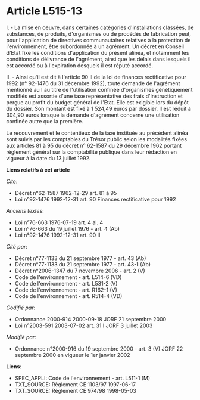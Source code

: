 # Article L515-13

I. - La mise en oeuvre, dans certaines catégories d'installations classées, de substances, de produits, d'organismes ou de
procédés de fabrication peut, pour l'application de directives communautaires relatives à la protection de l'environnement,
être subordonnée à un agrément. Un décret en Conseil d'Etat fixe les conditions d'application du présent alinéa, et notamment
les conditions de délivrance de l'agrément, ainsi que les délais dans lesquels il est accordé ou à l'expiration desquels il
est réputé accordé.

II. - Ainsi qu'il est dit à l'article 90 II de la loi de finances rectificative pour 1992 (n° 92-1476 du 31 décembre 1992),
toute demande de l'agrément mentionné au I au titre de l'utilisation confinée d'organismes génétiquement modifiés est
assortie d'une taxe représentative des frais d'instruction et perçue au profit du budget général de l'Etat. Elle est exigible
lors du dépôt du dossier. Son montant est fixé à 1 524,49 euros par dossier. Il est réduit à 304,90 euros lorsque la demande
d'agrément concerne une utilisation confinée autre que la première.

Le recouvrement et le contentieux de la taxe instituée au précédent alinéa sont suivis par les comptables du Trésor public
selon les modalités fixées aux articles 81 à 95 du décret n° 62-1587 du 29 décembre 1962 portant règlement général sur la
comptabilité publique dans leur rédaction en vigueur à la date du 13 juillet 1992.

**Liens relatifs à cet article**

_Cite_:

  - Décret n°62-1587 1962-12-29 art. 81 à 95
  - Loi n°92-1476 1992-12-31 art. 90 Finances rectificative pour 1992

_Anciens textes_:

  - Loi n°76-663 1976-07-19 art. 4 al. 4
  - Loi n°76-663 du 19 juillet 1976 - art. 4 (Ab)
  - Loi n°92-1476 1992-12-31 art. 90 II

_Cité par_:

  - Décret n°77-1133 du 21 septembre 1977 - art. 43 (Ab)
  - Décret n°77-1133 du 21 septembre 1977 - art. 43-1 (Ab)
  - Décret n°2006-1347 du 7 novembre 2006 - art. 2 (V)
  - Code de l'environnement - art. L514-6 (VD)
  - Code de l'environnement - art. L531-2 (V)
  - Code de l'environnement - art. R162-1 (V)
  - Code de l'environnement - art. R514-4 (VD)

_Codifié par_:

  - Ordonnance 2000-914 2000-09-18 JORF 21 septembre 2000
  - Loi n°2003-591 2003-07-02 art. 31 I JORF 3 juillet 2003

_Modifié par_:

  - Ordonnance n°2000-916 du 19 septembre 2000 - art. 3 (V) JORF 22 septembre 2000 en vigueur le 1er janvier 2002

**Liens**:

  - SPEC_APPLI: Code de l'environnement - art. L511-1 (M)
  - TXT_SOURCE: Règlement CE 1103/97 1997-06-17
  - TXT_SOURCE: Règlement CE 974/98 1998-05-03
